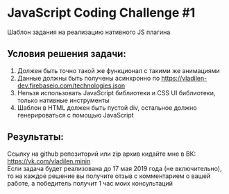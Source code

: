 # JavaScript Coding Challenge #1

Шаблон задания на реализацию нативного JS плагина 

## Условия решения задачи:
1. Должен быть точно такой же функционал с такими же анимациями
2. Данные должны быть получены асинхронно по https://vladilen-dev.firebaseio.com/technologies.json
3. Нельзя использовать JavaScript библиотеки и CSS UI библиотеки, только нативные инструменты
4. Шаблон в HTML должен быть пустой div, остальное должно генерироваться с помощью JavaScript

## Результаты:
Ссылку на github репозиторий или zip архив кидайте мне в ВК: https://vk.com/vladilen.minin \
Если задача будет реализована до 17 мая 2019 года (не включительно), то на каждое решение вы получите отзыв с комментарием о вашей работе, а победитель получит 1 час моих консультаций